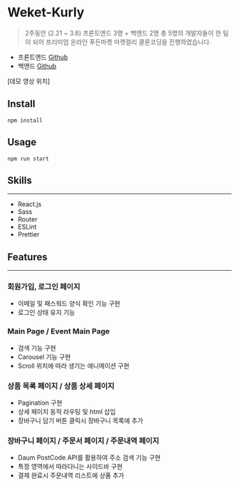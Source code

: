 # Weket-Kurly

> 2주동안 (2.21 ~ 3.6) 프론트엔드 3명 + 백엔드 2명 총 5명의 개발자들이 한 팀이 되어 프리미엄 온라인 푸든마켓 마켓컬리 클론코딩을 진행하였습니다.

- 프론트엔드 [Github](https://github.com/wecode-bootcamp-korea/weketkurly-frontend)
- 백엔드 [Github](https://github.com/wecode-bootcamp-korea/weketkurly-backend)

[데모 영상 위치]

## Install

```
npm install
```

## Usage

```
npm run start
```

## Skills

---

- React.js
- Sass
- Router
- ESLint
- Prettier

## Features

---

### 회원가입, 로그인 페이지

- 이메일 및 패스워드 양식 확인 기능 구현
- 로그인 상태 유지 기능

### Main Page / Event Main Page

- 검색 기능 구현
- Carousel 기능 구현
- Scroll 위치에 따라 생기는 애니메이션 구현

### 상품 목록 페이지 / 상품 상세 페이지

- Pagination 구현
- 상세 페이지 동적 라우팅 및 html 삽입
- 장바구니 담기 버튼 클릭시 장바구니 목록에 추가

### 장바구니 페이지 / 주문서 페이지 / 주문내역 페이지

- Daum PostCode API를 활용하여 주소 검색 기능 구현
- 특정 영역에서 따라다니는 사이드바 구현
- 결제 완료시 주문내역 리스트에 상품 추가
